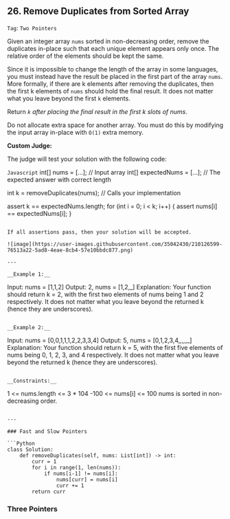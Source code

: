 ## 26. Remove Duplicates from Sorted Array

```Tag```: ```Two Pointers```

Given an integer array ```nums``` sorted in non-decreasing order, remove the duplicates in-place such that each unique element appears only once. The relative order of the elements should be kept the same.

Since it is impossible to change the length of the array in some languages, you must instead have the result be placed in the first part of the array ```nums```. More formally, if there are k elements after removing the duplicates, then the first k elements of ```nums``` should hold the final result. It does not matter what you leave beyond the first ```k``` elements.

Return _```k``` after placing the final result in the first k slots of nums_.

Do not allocate extra space for another array. You must do this by modifying the input array in-place with ```O(1)``` extra memory.

__Custom Judge:__

The judge will test your solution with the following code:

```Javascript```
int[] nums = [...]; // Input array
int[] expectedNums = [...]; // The expected answer with correct length

int k = removeDuplicates(nums); // Calls your implementation

assert k == expectedNums.length;
for (int i = 0; i < k; i++) {
    assert nums[i] == expectedNums[i];
}
```

If all assertions pass, then your solution will be accepted.

![image](https://user-images.githubusercontent.com/35042430/210126599-76513a22-5ad8-4eae-8cb4-57e10bbdc877.png)

---

__Example 1:__
```
Input: nums = [1,1,2]
Output: 2, nums = [1,2,_]
Explanation: Your function should return k = 2, with the first two elements of nums being 1 and 2 respectively.
It does not matter what you leave beyond the returned k (hence they are underscores).
```

__Example 2:__
```
Input: nums = [0,0,1,1,1,2,2,3,3,4]
Output: 5, nums = [0,1,2,3,4,_,_,_,_,_]
Explanation: Your function should return k = 5, with the first five elements of nums being 0, 1, 2, 3, and 4 respectively.
It does not matter what you leave beyond the returned k (hence they are underscores).
```

__Constraints:__
```
1 <= nums.length <= 3 * 104
-100 <= nums[i] <= 100
nums is sorted in non-decreasing order.
```

---

### Fast and Slow Pointers

```Python
class Solution:
    def removeDuplicates(self, nums: List[int]) -> int:
        curr = 1
        for i in range(1, len(nums)):
            if nums[i-1] != nums[i]:
                nums[curr] = nums[i]
                curr += 1
        return curr
```

### Three Pointers

```Python

```
